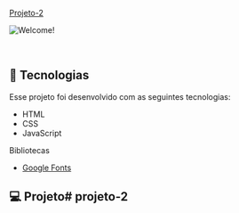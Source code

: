 <p align="SEGUNDO PROJETO">
  <a href="#-Meu site">
  <a href="#-projeto">Projeto-2</a>
</p>

<p align="Segundo PROJETO">
 <img src="./assets/portifolio.png" alt="Welcome!" />

</p>

<br>

## 🚀 Tecnologias

Esse projeto foi desenvolvido com as seguintes tecnologias:

- HTML
- CSS
- JavaScript

Bibliotecas

- [Google Fonts](https://fonts.google.com/)

## 💻 Projeto# projeto-2
